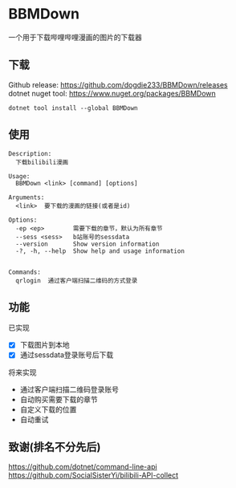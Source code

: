 # BBMDown

一个用于下载哔哩哔哩漫画的图片的下载器

## 下载

Github release: https://github.com/dogdie233/BBMDown/releases  
dotnet nuget tool: https://www.nuget.org/packages/BBMDown

```
dotnet tool install --global BBMDown
```

## 使用

```
Description:
  下载bilibili漫画

Usage:
  BBMDown <link> [command] [options]

Arguments:
  <link>  要下载的漫画的链接(或者是id)

Options:
  -ep <ep>        需要下载的章节，默认为所有章节
  --sess <sess>   b站账号的sessdata
  --version       Show version information
  -?, -h, --help  Show help and usage information


Commands:
  qrlogin  通过客户端扫描二维码的方式登录
```

## 功能

已实现

- [x] 下载图片到本地
- [x] 通过sessdata登录账号后下载

将来实现

- 通过客户端扫描二维码登录账号
- 自动购买需要下载的章节
- 自定义下载的位置
- 自动重试

## 致谢(排名不分先后)

https://github.com/dotnet/command-line-api  
https://github.com/SocialSisterYi/bilibili-API-collect
